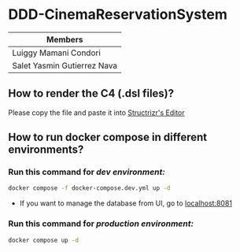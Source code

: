 # DDD-CinemaReservationSystem

| Members  |
|----------|
| Luiggy Mamani Condori |
| Salet Yasmin Gutierrez Nava |

## How to render the C4 (.dsl files)?

Please copy the file and paste it into [Structrizr's Editor](https://structurizr.com/dsl)

## How to run docker compose in different environments?

### Run this command for _dev environment:_

```bash
docker compose -f docker-compose.dev.yml up -d
```

-   If you want to manage the database from UI, go to [localhost:8081](http://localhost:8081)

### Run this command for _production environment:_

```bash
docker compose up -d
```
